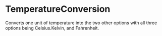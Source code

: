 # TemperatureConversion
Converts one unit of temperature into the two other options with all three options being Celsius.Kelvin, and Fahrenheit.
